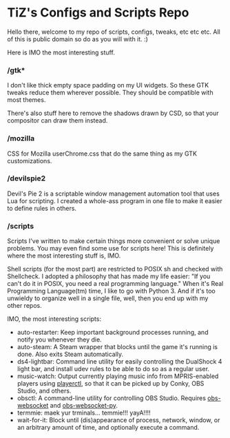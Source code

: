 # TiZ's Configs and Scripts Repo

Hello there, welcome to my repo of scripts, configs, tweaks, etc etc etc. All of this is public domain so do as you will with it. :)

Here is IMO the most interesting stuff.

### /gtk*

I don't like thick empty space padding on my UI widgets. So these GTK tweaks reduce them wherever possible. They should be compatible with most themes.

There's also stuff here to remove the shadows drawn by CSD, so that your compositor can draw them instead.

### /mozilla

CSS for Mozilla userChrome.css that do the same thing as my GTK customizations.

### /devilspie2

Devil's Pie 2 is a scriptable window management automation tool that uses Lua for scripting. I created a whole-ass program in one file to make it easier to define rules in others.

### /scripts

Scripts I've written to make certain things more convenient or solve unique problems. You may even find some use for scripts here! This is definitely where the most interesting stuff is, IMO.

Shell scripts (for the most part) are restricted to POSIX sh and checked with Shellcheck. I adopted a philosophy that has made my life easier: "If you can't do it in POSIX, you need a real programming language." When it's Real Programming Language(tm) time, I like to go with Python 3. And if it's too unwieldy to organize well in a single file, well, then you end up with my other repos.

IMO, the most interesting scripts:

* auto-restarter: Keep important background processes running, and notify you whenever they die.
* auto-steam: A Steam wrapper that blocks until the game it's running is done. Also exits Steam automatically.
* ds4-lightbar: Command line utility for easily controlling the DualShock 4 light bar, and install udev rules to be able to do so as a regular user.
* music-watch: Output currently playing music info from MPRIS-enabled players using [playerctl](https://github.com/altdesktop/playerctl), so that it can be picked up by Conky, OBS Studio, and others.
* obsctl: A command-line utility for controlling OBS Studio. Requires [obs-websocket](https://github.com/Palakis/obs-websocket) and [obs-websocket-py](https://github.com/Elektordi/obs-websocket-py).
* termmie: maek yur trminals... temmie!!! yayA!!!!
* wait-for-it: Block until (dis)appearance of process, network, window, or an arbitrary amount of time, and optionally execute a command.
